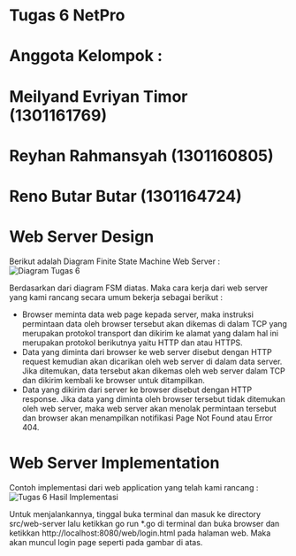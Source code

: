 # Tugas 6 NetPro
# Anggota Kelompok : 
# Meilyand Evriyan Timor (1301161769)
# Reyhan Rahmansyah (1301160805)
# Reno Butar Butar (1301164724)

# Web Server Design
Berikut adalah Diagram Finite State Machine Web Server :
![Diagram Tugas 6](https://user-images.githubusercontent.com/46934972/66268119-53b11a80-e864-11e9-8c1b-320c02321c6b.png)

Berdasarkan dari diagram FSM diatas. Maka cara kerja dari web server yang kami rancang secara umum bekerja sebagai berikut :
- Browser meminta data web page kepada server, maka instruksi permintaan data oleh browser tersebut akan dikemas di dalam TCP yang merupakan protokol transport dan dikirim ke alamat yang dalam hal ini merupakan protokol berikutnya yaitu HTTP dan atau HTTPS.
- Data yang diminta dari browser ke web server disebut dengan HTTP request kemudian akan dicarikan oleh web server di dalam data server. Jika ditemukan, data tersebut akan dikemas oleh web server dalam TCP dan dikirim kembali ke browser untuk ditampilkan.
- Data yang dikirim dari server ke browser disebut dengan HTTP response. Jika data yang diminta oleh browser tersebut tidak ditemukan oleh web server, maka web server akan menolak permintaan tersebut dan browser akan menampilkan notifikasi Page Not Found atau Error 404.

# Web Server Implementation
Contoh implementasi dari web application yang telah kami rancang :
![Tugas 6 Hasil Implementasi](https://user-images.githubusercontent.com/46934972/66268173-ebaf0400-e864-11e9-99bd-8d0f54d8cc2c.png)

Untuk menjalankannya, tinggal buka terminal dan masuk ke directory src/web-server lalu ketikkan go run *.go di terminal dan buka browser dan ketikkan http://localhost:8080/web/login.html pada halaman web. Maka akan muncul login page seperti pada gambar di atas.
